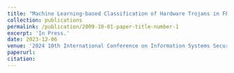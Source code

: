```yaml
---
title: "Machine Learning-based Classification of Hardware Trojans in FPGAs Implementing RISC-V Cores"
collection: publications
permalink: /publication/2009-10-01-paper-title-number-1
excerpt: 'In Press.'
date: 2023-12-06
venue: '2024 10th International Conference on Information Systems Security and Privacy (ICISSP)'
paperurl:
citation:
---
```

